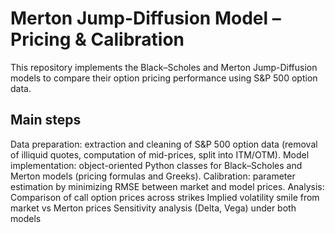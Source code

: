 # Merton Jump-Diffusion Model – Pricing & Calibration
This repository implements the Black–Scholes and Merton Jump-Diffusion models to compare their option pricing performance using S&P 500 option data.
## Main steps
Data preparation: extraction and cleaning of S&P 500 option data (removal of illiquid quotes, computation of mid-prices, split into ITM/OTM).
Model implementation: object-oriented Python classes for Black–Scholes and Merton models (pricing formulas and Greeks).
Calibration: parameter estimation by minimizing RMSE between market and model prices.
Analysis:
Comparison of call option prices across strikes
Implied volatility smile from market vs Merton prices
Sensitivity analysis (Delta, Vega) under both models
